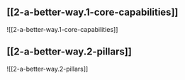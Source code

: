
## [[2-a-better-way.1-core-capabilities]]

![[2-a-better-way.1-core-capabilities]]

## [[2-a-better-way.2-pillars]]

![[2-a-better-way.2-pillars]]
